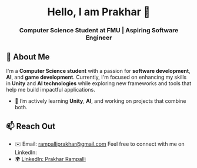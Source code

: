 <h1 align="center">Hello, I am Prakhar 👋</h1>
<h3 align="center">Computer Science Student at FMU | Aspiring Software Engineer</h3>

## 🚀 About Me

I'm a **Computer Science student** with a passion for **software development**, **AI**, and **game development**. Currently, I'm focused on enhancing my skills in **Unity** and **AI technologies** while exploring new frameworks and tools that help me build impactful applications.

- 🌱 I’m actively learning **Unity**, **AI**, and working on projects that combine both.

## 📫 Reach Out
- ✉️ Email: [rampalliprakhar@gmail.com](mailto:rampalliprakhar@gmail.com)
Feel free to connect with me on LinkedIn:
- 🌍 [LinkedIn: Prakhar Rampalli](https://www.linkedin.com/in/prakhar-rampalli/)
